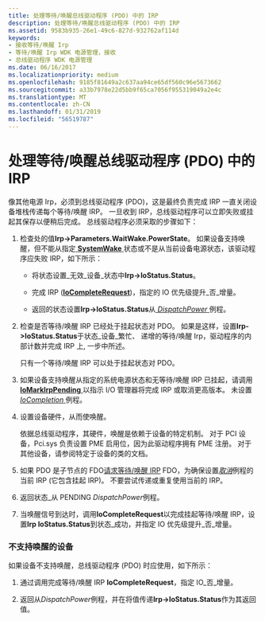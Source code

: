 ```yaml
---
title: 处理等待/唤醒总线驱动程序 (PDO) 中的 IRP
description: 处理等待/唤醒总线驱动程序 (PDO) 中的 IRP
ms.assetid: 9583b935-26e1-49c6-827d-932762af114d
keywords:
- 接收等待/唤醒 Irp
- 等待/唤醒 Irp WDK 电源管理，接收
- 总线驱动程序 WDK 电源管理
ms.date: 06/16/2017
ms.localizationpriority: medium
ms.openlocfilehash: 9185f81649a2c637aa94ce65df560c96e5673662
ms.sourcegitcommit: a33b7978e22d5bb9f65ca7056f955319049a2e4c
ms.translationtype: MT
ms.contentlocale: zh-CN
ms.lasthandoff: 01/31/2019
ms.locfileid: "56519787"
---
```

# <a name="handling-a-waitwake-irp-in-a-bus-driver-pdo"></a>处理等待/唤醒总线驱动程序 (PDO) 中的 IRP





像其他电源 Irp，必须到总线驱动程序 (PDO)，这是最终负责完成 IRP 一直关闭设备堆栈传递每个等待/唤醒 IRP。 一旦收到 IRP，总线驱动程序可以立即失败或挂起其保存以便稍后完成。 总线驱动程序必须采取的步骤如下：

1.  检查处的值**Irp-&gt;Parameters.WaitWake.PowerState**。 如果设备支持唤醒，但不能从指定[ **SystemWake** ](systemwake.md)状态或不是从当前设备电源状态，该驱动程序应失败 IRP，如下所示：

    -   将状态设置\_无效\_设备\_状态中**Irp-&gt;IoStatus.Status**。

    -   完成 IRP ([**IoCompleteRequest**](https://msdn.microsoft.com/library/windows/hardware/ff548343))，指定的 IO 优先级提升\_否\_增量。

    -   返回的状态设置**Irp-&gt;IoStatus.Status**从[ *DispatchPower* ](https://docs.microsoft.com/windows-hardware/drivers/ddi/content/wdm/nc-wdm-driver_dispatch)例程。

2.  检查是否等待/唤醒 IRP 已经处于挂起状态对 PDO。 如果是这样，设置**Irp-&gt;IoStatus.Status**于状态\_设备\_繁忙、 递增的等待/唤醒 Irp，驱动程序的内部计数并完成 IRP 上, 一步中所述。

    只有一个等待/唤醒 IRP 可以处于挂起状态对 PDO。

3.  如果设备支持唤醒从指定的系统电源状态和无等待/唤醒 IRP 已挂起，请调用[ **IoMarkIrpPending** ](https://msdn.microsoft.com/library/windows/hardware/ff549422)以指示 I/O 管理器将完成 IRP 或取消更高版本。 未设置[ *IoCompletion* ](https://msdn.microsoft.com/library/windows/hardware/ff548354)例程。

4.  设置设备硬件，从而使唤醒。

    依据总线驱动程序，其硬件，唤醒是依赖于设备的特定机制。 对于 PCI 设备，Pci.sys 负责设置 PME 启用位，因为此驱动程序拥有 PME 注册。 对于其他设备，请参阅特定于设备的类的文档。

5.  如果 PDO 是子节点的 FDO[请求等待/唤醒 IRP](sending-a-wait-wake-irp.md) FDO，为确保设置[*取消*](https://msdn.microsoft.com/library/windows/hardware/ff540742)例程的当前 IRP (它包含挂起 IRP)。 不要尝试传递或重复使用当前的 IRP。

6.  返回状态\_从 PENDING *DispatchPower*例程。

7.  当唤醒信号到达时，调用**IoCompleteRequest**以完成挂起等待/唤醒 IRP，设置**Irp IoStatus.Status**到状态\_成功，并指定 IO 优先级提升\_否\_增量。

### <a name="for-devices-that-do-not-support-wake-up"></a>不支持唤醒的设备

如果设备不支持唤醒，总线驱动程序 (PDO) 时应使用，如下所示：

1.  通过调用完成等待/唤醒 IRP **IoCompleteRequest**，指定 IO\_否\_增量。

2.  返回从*DispatchPower*例程，并在将值传递**Irp-&gt;IoStatus.Status**作为其返回值。

 

 




